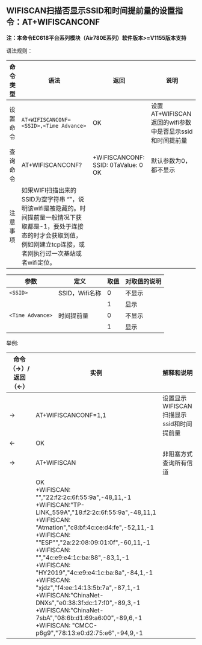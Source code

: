 ## WIFISCAN扫描否显示SSID和时间提前量的设置指令：AT+WIFISCANCONF

**注：本命令EC618平台系列模块（Air780E系列）软件版本>=V1155版本支持**

语法规则：

| 命令类型 | 语法                                                         | 返回                                     | 说明                                                     |
| -------- | ------------------------------------------------------------ | ---------------------------------------- | -------------------------------------------------------- |
| 设置命令 | `AT+WIFISCANCONF=<SSID>,<Time Advance>`                      | OK                                       | 设置AT+WIFISCAN 返回的wifi参数中是否显示ssid和时间提前量 |
| 查询命令 | AT+WIFISCANCONF?                                             | +WIFISCANCONF:  SSID: 0TaValue: 0 <br>OK | 默认参数为0，都不显示                                    |
| 注意事项 | 如果WIFI扫描出来的SSID为空字符串 “”，说明该wifi是被隐藏的。时间提前量一般情况下获取都是-1，要处于连接态的时才会获取到值，例如刚建立tcp连接，或者刚执行过一次基站或者wifi定位。 |                                          |                                                          |

 

| 参数             | 定义           | 取值 | 对取值的说明 |
| ---------------- | -------------- | ---- | ------------ |
| `<SSID>`         | SSID，Wifi名称 | 0    | 不显示       |
|                  |                | 1    | 显示         |
| `<Time Advance>` | 时间提前量     | 0    | 不显示       |
|                  |                | 1    | 显示         |

举例:

| 命令（→）/返回（←） | 实例                                                         | 解释和说明                               |
| ------------------- | ------------------------------------------------------------ | ---------------------------------------- |
| →                   | AT+WIFISCANCONF=1,1                                          | 设置显示WIFISCAN扫描显示ssid和时间提前量 |
| ←                   | OK                                                           |                                          |
| →                   | AT+WIFISCAN                                                  | 非阻塞方式查询所有信道                   |
|                     | OK <br>+WIFISCAN: "","22:f2:2c:6f:55:9a",-48,11,-1 <br>+WIFISCAN:"TP-LINK_559A","18:f2:2c:6f:55:9a",-48,11,1<br> +WIFISCAN: "Atmation","c8:bf:4c:ce:d4:fe",-52,11,-1<br> +WIFISCAN: ""ESP"","2a:22:08:09:01:0f",-60,11,-1 <br>+WIFISCAN: "","4c:e9:e4:1c:ba:88",-83,1,-1 <br>+WIFISCAN: "HY2019","4c:e9:e4:1c:ba:8a",-84,1,-1 <br>+WIFISCAN: "xjdz","f4:ee:14:13:5b:7a",-87,1,-1 <br>+WIFISCAN:"ChinaNet-DNXs","e0:38:3f:dc:17:f0",-89,3,-1 <br>+WIFISCAN:"ChinaNet-7sbA","08:6b:d1:69:a6:00",-89,6,-1<br> +WIFISCAN: "CMCC-p6g9","78:13:e0:d2:75:e6",-94,9,-1 |                                          |
